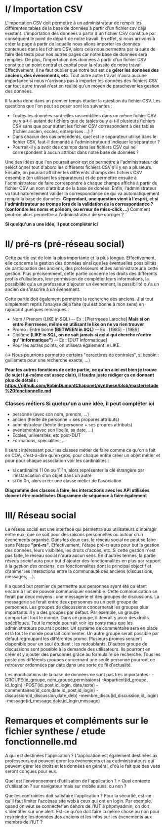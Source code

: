 I/ Importation CSV
==================

L'importation CSV doit permettre à un administrateur de remplir les différentes tables de la base de données à partir d'un fichier csv déjà existant. L'importation des données à partir d'un fichier CSV constitue par conséquent le point de départ de notre travail. En effet, si nous arrivons à créer la page à partir de laquelle nous allons importer les données contenues dans les fichiers CSV, alors cela nous permettra par la suite de faire des tests pour nos autres pages car notre base de données sera remplies. De plus, l'importation des données à partir d'un fichier CSV constitue un point central et capital pour la réussite de notre travail. Effectivement, il ne faut oublier que notre but est de **gérer les données des anciens, des évenements, etc**. Tout autre autre travail n'aura aucune importance si nous n'arrivons pas à importer les données des fichiers CSV car tout autre travail n'est en réalité qu'un moyen de parachever les gestion des données.


Il faudra donc dans un premier temps étudier la question du fichier CSV. Les questions que l'on peut se poser sont les suivantes : 

* Toutes les données sont-elles rassemblées dans un même fichier CSV ou y a-t-il autant de fichiers que de tables ou y a-t-il plusieurs fichiers CSV sans que pour autant les fichier CSV correspondent à des tables (fichier ancien, ecoles, entreprises ...) ?
* Dans chacun des cas précédents, quel est le séparateur utilisé dans le fichier CSV, faut-il demandé à l'administrateur d'indiquer le séparateur ?
* Pourrait-il y a avoir des champs dans les fichiers CSV qui ne correspondent à aucun attribut dans notre base de données ?


Une des idées que l'on pourrait avoir est de permettre à l'administrateur de séléctionner tout d'abord les différents fichiers CSV s'il y en a plusieurs. Ensuite, on pourrait afficher les différents champs des fichiers CSV ensemble (en utilisant les séparateurs) et de permettre ensuite à l'administrateur de faire correspondre à chaque champs affiché à partir du fichier CSV un nom d'attribut de la base de donées. Enfin, l'administrateur va tout naturellement valider la correspondance ce qui va automatiquement remplir la base de données. **Cependant, une question vient à l'esprit, et si l'administrateur se trompe lors de la validation de la correspondance ? (confondre les noms et prénom, ou erreur de miss-click ...)**
Comment peut-on alors permettre à l'administrateur de se corriger ?

**Si quelqu'un a une idée, il peut compléter ici**


II/ pré-rs (pré-réseau social)
==============================

Cette partie est de loin la plus importante et la plus longue. Effectivement, elle concerne la gestion des données ainsi que les éventuelles possibilités de participation des anciens, des professeurs et des administrateur à cette gestion. Plus précisemment, cette partie concerne les droits des différents profils d'ulisateurs, leur permission de compléter leurs informations, la possibilité qu'a un professeur d'ajouter un évenement, la passibilité qu'a un ancien de s'inscrire à un évenement. 

Cette partie doit également permettre la recherche des anciens. J'ai tout simplement repris l'analyse déja faite (qui est bonne à mon sens) en rajoutant quelques remarques :
*  Nom / Prenom (LIKE in SQL) -- Ex : [Pierrreeee Laroche] **Mais si on entre Pierrreeee, même en utilisant le like on ne va rien trouver**
*  Promo : Entre borne **(BETWEEN in SQL)** -- Ex : [1985] - [1989]
*  Diplôme **(LIKE in SQL, on ne sait jamais si celui qui cherche n'entre qu'"informatique")** -- Ex : [DUT Informatique]
*  Pour les autres points, on utilisera également le LIKE.

(-> Nous pourrions permettre certains "caractères de controles", si besoin : guillemets pour une recherche exacte, ...)

**Pour les autres fonctions de cette partie, ce qu'on a ici est bien je trouve (le sujet lui-même est assez clair), il faudra juste rédiger ça en donnant plus de détails : https://github.com/RobinDumontChaponet/synthese/blob/master/etude%20fonctionnelle.md**

### Classes métiers **Si quelqu'un a une idée, il peut compléter ici**
* personne (avec son nom, prenom, ...)
* ancien (hérite de personne + ses propores attributs)
* administrateur (hérite de personne + ses propres attributs)
* evenement(avec son libelle, sa date, ...)
* Ecoles, universités, etc post-DUT
* Formations, spécialites, ...

Il serait intéressant pour les classes métier de faire comme ce qu'on a fait en COA, c'est-à-dire qu'en gros, pour chaque entité créer un objet métier et pour pour chaque association voir les cardinalités :
- si cardinalité 11 0n ou 11 1n, alors représenter la clé étrangère par l'instanciation d'un objet dans un autre
- si 0n 0n, alors créer une classe métier de l'asociation.

**Diagramme des classes à faire, les interactions avec les API utilisées doivent être modélisées**
**Diagramme de séquence à faire également**

III/ Réseau social
==================

Le réseau social est une interface qui permettra aux utilisateurs d'interagir entre eux, que ce soit pour des raisons personnelles ou autour d'un évenements organisé. Dans les deux cas, le réseau social ne peut se faire sans l'étape **"pré-rs"**. Effectivement, l'étape pré-rs aura pour but la gestion des données, leurs visiblités, les droits d'accès, etc. Si cette gestion n'est pas faite, le réseau social n'aura aucun sens. En d'autres termes, la partie *réseau social* aura pour but d'ajouter des fonctionnalités en plus par rapport à la *gestion des anciens*, des fonctionnalités dont le principal objectif et d'animer les interactions entre la communauté des anciens (discussions, messages, ...).

Il a quand but premier de permettre aux personnes ayant été ou étant encore à l'iut de pouvoir communiquer ensemble. Cette communication se ferait par deux moyens : une messagerie et des groupes de discussions. La messagerie se ferait entre deux personnes ou un petit groupe de personnes. Les groupes de discussions concernerait les groupes plus importants. Il y a des groupes par défaut. Par exemple, un groupe comportant tout le monde. Dans ce groupe, il devrait y avoir des droits spécifiques. Tout le monde pourrait voir les posts mais que les administrateurs pourrait poster. Un système de commentaire sera en place et là tout le monde pourrait commenter. Un autre groupe serait possible par défaut regroupant les différentes promo. Plusieurs promos seraient disponible pour un seul étudiant : les redoublants. D'autres groupe de discussions sont possible à la demande des utilisateurs. Ils pourront en créer et y ajouter des personnes grâce au formulaire de recherche. 
Tous les poste des différents groupes concernant une seule personne pourront ce retrouver ordonnées par date dans une sorte de fil d'actualité.

Les modifications de la base de données ne sont pas très importantes :
-GROUPE(id_groupe, nom_groupe,permissions)
-Appartient(id_groupe, id_login)
-POST(id_post,id_login, date,texte)
-commentaires(id_com,date,id_post,id_login)
-discussion(id_discussion,date_deb)
-membre_discu(id_discussion,id_login)
-message(id_message,date,id_login,message) 

Remarques et compléments sur le fichier synthese / etude fonctionnelle.md
=========================================================================

A qui est destinées l'application ? L'application est également destinées ax professeurs qui peuvent gérer les évenements et aux administrateurs qui peuvent gérer les droits et les données en général, d'où le fait que des vues seront conçues pour eux.

Quel est l'environnement d'utilisation de l'application ? + Quel contexte d'utilisation ? sur navigateur mais sur mobile aussi ou non ?

Quelles contraintes doit satisfaire l'application ? Pour la sécurtié, est-ce qu'il faut limiter l'accèsau site web à ceux qui ont un login. Par exemple, quand on veut se connecter en dehors de l'IUT à phpmyadmin, on doit s'identifier sur une alert. Est-ce qu'on doit faire la même chose ou non pour restreindre les données des anciens et les infos sur les évenements aux membre de l'IUT ?

